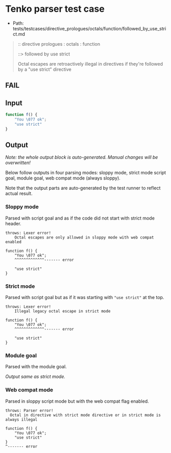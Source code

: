 # Tenko parser test case

- Path: tests/testcases/directive_prologues/octals/function/followed_by_use_strict.md

> :: directive prologues : octals : function
>
> ::> followed by use strict
>
> Octal escapes are retroactively illegal in directives if they're followed by a "use strict" directive

## FAIL

## Input

`````js
function f() {
    "You \077 ok";
    "use strict"
}
`````

## Output

_Note: the whole output block is auto-generated. Manual changes will be overwritten!_

Below follow outputs in four parsing modes: sloppy mode, strict mode script goal, module goal, web compat mode (always sloppy).

Note that the output parts are auto-generated by the test runner to reflect actual result.

### Sloppy mode

Parsed with script goal and as if the code did not start with strict mode header.

`````
throws: Lexer error!
    Octal escapes are only allowed in sloppy mode with web compat enabled

function f() {
    "You \077 ok";
    ^^^^^^^^^^^^^------- error

    "use strict"
}
`````

### Strict mode

Parsed with script goal but as if it was starting with `"use strict"` at the top.

`````
throws: Lexer error!
    Illegal legacy octal escape in strict mode

function f() {
    "You \077 ok";
    ^^^^^^^^^^^^^------- error

    "use strict"
}
`````


### Module goal

Parsed with the module goal.

_Output same as strict mode._

### Web compat mode

Parsed in sloppy script mode but with the web compat flag enabled.

`````
throws: Parser error!
  Octal in directive with strict mode directive or in strict mode is always illegal

function f() {
    "You \077 ok";
    "use strict"
}
^------- error
`````

